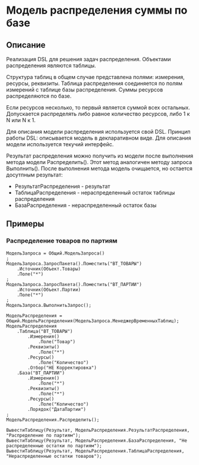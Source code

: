 # Модель распределения суммы по базе

## Описание

Реализация DSL для решения задач распределения. Объектами распределения являются таблицы.

Структура таблиц в общем случае представлена полями: измерения, ресурсы, реквизиты. Таблица распределения соединяется по полям измерений с таблице базы распределения. Суммы ресурсов распределяются по базе.

Если ресурсов несколько, то первый является суммой всех остальных. Допускается распределять либо равное количество ресурсов, либо 1 к N или N к 1.

Для описания модели распределения используется свой DSL. Принцип работы DSL: описывается модель в декларативном виде. Для описания модели используется текучий интерфейс.

Результат распределения можно получить из модели после выполнения метода модели Распределить(). Этот метод аналогичен методу запроса Выполнить(). После выполнения метода модель очищается, но остается досутпным результат:

- РезультатРаспределения - результат
- ТаблицаРаспределения - нераспределенный остаток таблицы распределения
- БазаРаспределения - нераспределенный остаток базы

## Примеры

### Распределение товаров по партиям

	МодельЗапроса = Общий.МодельЗапроса()
	;
	МодельЗапроса.ЗапросПакета().Поместить("ВТ_ТОВАРЫ")
		.Источник(Объект.Товары)
		.Поле("*")
	;
	МодельЗапроса.ЗапросПакета().Поместить("ВТ_ПАРТИИ")
		.Источник(Объект.Партии)
		.Поле("*")
	;
	МодельЗапроса.ВыполнитьЗапрос();
	
	МодельРаспределения = Общий.МодельРаспределения(МодельЗапроса.МенеджерВременныхТаблиц);
	МодельРаспределения
		.Таблица("ВТ_ТОВАРЫ")
			.Измерения()
				.Поле("Товар")
			.Реквизиты()
				.Поле("*")
			.Ресурсы()
				.Поле("Количество")
			.Отбор("НЕ Корректировка")
		.База("ВТ_ПАРТИИ")
			.Измерения()
				.Поле("*")
			.Реквизиты()
				.Поле("*")
			.Ресурсы()
				.Поле("Количество")
			.Порядок("ДатаПартии")
	;
	МодельРаспределения.Распределить();
	
	ВывестиТаблицу(Результат, МодельРаспределения.РезультатРаспределения, "Распределение по партиям");
	ВывестиТаблицу(Результат, МодельРаспределения.БазаРаспределения, "Не распределенные остатки по партиям");
	ВывестиТаблицу(Результат, МодельРаспределения.ТаблицаРаспределения, "Нераспределенные остатки товаров");
